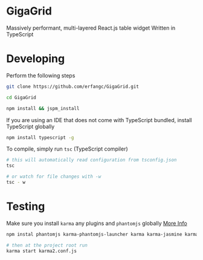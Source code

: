 # GigaGrid
Massively performant, multi-layered React.js table widget Written in TypeScript

# Developing

Perform the following steps

```bash
git clone https://github.com/erfangc/GigaGrid.git

cd GigaGrid

npm install && jspm_install
```

If you are using an IDE that does not come with TypeScript bundled, install TypeScript globally

```bash
npm install typescript -g
```

To compile, simply run `tsc` (TypeScript compiler)

```bash
# this will automatically read configuration from tsconfig.json
tsc

# or watch for file changes with -w
tsc - w
```

# Testing

Make sure you install `karma` any plugins and `phantomjs` globally [More Info](http://phantomjs.org/)

```bash
npm instal phantomjs karma-phantomjs-launcher karma karma-jasmine karma-jspm -g

# then at the project root run
karma start karma2.conf.js
```
